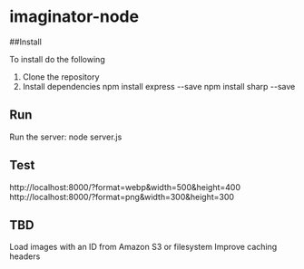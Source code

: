 # imaginator-node

##Install

To install do the following

1) Clone the repository
2) Install dependencies
npm install express --save
npm install sharp --save

## Run
Run the server:
node server.js

## Test
http://localhost:8000/?format=webp&width=500&height=400
http://localhost:8000/?format=png&width=300&height=300

## TBD

Load images with an ID from Amazon S3 or filesystem
Improve caching headers



